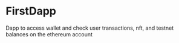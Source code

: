# FirstDapp

Dapp to access wallet and check user transactions, nft, and testnet balances on the ethereum account
